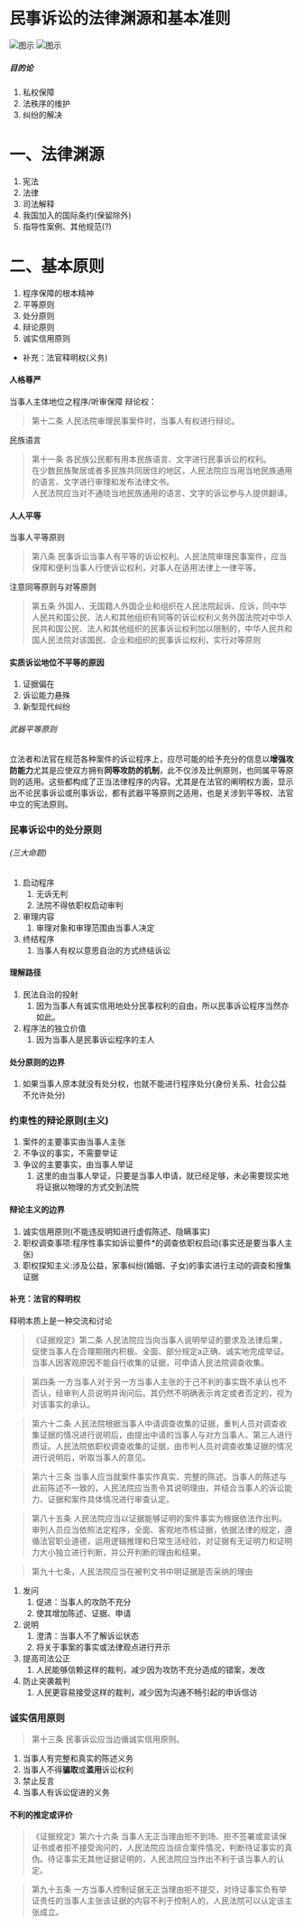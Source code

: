 # 民事诉讼的法律渊源和基本准则
![图示](./img/20240308-3.jpg)
![图示](./img/20240308-4.jpg)
##### 目的论
1. 私权保障
2. 法秩序的维护
3. 纠纷的解决
# 一、法律渊源
1. 宪法
2. 法律
3. 司法解释
4. 我国加入的国际条约(保留除外)
5. 指导性案例、其他规范(?)
# 二、基本原则
1. 程序保障的根本精神
2. 平等原则
3. 处分原则
4. 辩论原则
5. 诚实信用原则
- 补充：法官释明权(义务)
#### 人格尊严
当事人主体地位之程序/听审保障
辩论权：
>第十二条 人民法院审理民事案件时，当事人有权进行辩论。

民族语言
>第十一条 各民族公民都有用本民族语言、文字进行民事诉讼的权利。\
在少数民族聚居或者多民族共同居住的地区，人民法院应当用当地民族通用的语言、文字进行审理和发布法律文书。\
人民法院应当对不通晓当地民族通用的语言、文字的诉讼参与人提供翻译。
#### 人人平等
当事人平等原则
>第八条 民事诉讼当事人有平等的诉讼权利。人民法院审理民事案件，应当保障和便利当事人行使诉讼权利，对事人在适用法律上一律平等。

注意同等原则与对等原则
>第五条 外国人、无国籍人外国企业和组织在人民法院起诉、应诉，同中华人民共和国公民、法人和其他组织有同等的诉讼权利义务外国法院对中华人民共和国公民、法人和其他组织的民事诉讼权利加以限制的，中华人民共和国人民法院对该国民、企业和组织的民事诉讼权利，实行对等原则
#### 实质诉讼地位不平等的原因
1. 证据偏在
2. 诉讼能力悬殊
3. 新型现代纠纷
###### 武器平等原则
立法者和法官在规范各种案件的诉讼程序上，应尽可能的给予充分的信息以**增强攻防能力**尤其是应使双方拥有**同等攻防的机制**，此不仅涉及比例原则，也同属平等原则的适用。这些都构成了正当法律程序的内容。尤其是在法官的阐明权方面，显示出不论民事诉讼或刑事诉讼，都有武器平等原则之适用，也是关涉到平等权、法官中立的宪法原则。
### 民事诉讼中的处分原则
###### (三大命题)
1. 启动程序
   1. 无诉无判
   2. 法院不得依职权启动审判
2. 审理内容
   1. 审理对象和审理范围由当事人决定
3. 终结程序
   1. 当事人有权以意思自治的方式终结诉讼
#### 理解路径
1. 民法自治的投射
   1. 因为当事人有诚实信用地处分民事权利的自由，所以民事诉讼程序当然亦如此。
2. 程序法的独立价值
   1. 因为当事人是民事诉讼程序的主人
#### 处分原则的边界
1. 如果当事人原本就没有处分权，也就不能进行程序处分(身份关系、社会公益不允许处分)
### 约束性的辩论原则(主义)
1. 案件的主要事实由当事人主张
2. 不争议的事实，不需要举证
3. 争议的主要事实，由当事人举证
   1. 这里的由当事人举证，只要是当事人申请，就已经足够，未必需要现实地将证据以物理的方式交到法院
#### 辩论主义的边界
1. 诚实信用原则(不能违反明知进行虚假陈述、隐瞒事实)
2. 职权调查事项:程序性事实如诉讼要件*的调查依职权启动(事实还是要当事人主张)
3. 职权探知主义:涉及公益，家事纠纷(婚姻、子女)的事实进行主动的调查和搜集证据
#### 补充：法官的释明权
释明本质上是一种交流和讨论
>《证据规定》第二条 人民法院应当向当事人说明举证的要求及法律后果，促使当事人在合理期限内积极、全面、部分规定a正确、诚实地完成举证。\
当事人因客观原因不能自行收集的证据，可申请人民法院调查收集。

>第四条 一方当事人对于另一方当事人主张的于己不利的事实既不承认也不否认，经审判人员说明并询问后。其仍然不明确表示肯定或者否定的，视为对该事实的承认。

>第六十二条 人民法院根据当事人中请调查收集的证据，重判人员对调查收集证据的情况进行说明后，由提出中请的当事人与对方当事人、第三人进行质证。人民法院依职权调查收集的证据，由市判人员对调查收集证据的情况进行说明后，听取当事人的意见。

>第六十三条 当事人应当就案件事实作真实、完整的陈述。当事人的陈述与此前陈述不一致的，人民法院应当责令其说明理由，并结合当事人的诉讼能力、证据和案件具体情况进行审查认定。

>第八十五条 人民法院应当以证据能够证明的案件事实为根据依法作出判。审列人员应当依照法定程序，全面、客观地市核证据，依据法律的规定，遵循法官职业道德，运用逻辑推理和日常生活经验，对证据有无证明力和证明力大小独立进行判断，并公开判断的理由和结果。

>第九十七条，人民法院应当在被判文书中明证据是否采纳的理由

1. 发问
   1. 促进：当事人的攻防不充分
   2. 使其增加陈述、证据、申请
2. 说明
   1. 澄清：当事人不了解诉讼状态
   2. 将关于事案的事实或法律观点进行开示
3. 提高司法公正
   1. 人民能够信赖这样的裁判，减少因为攻防不充分造成的错案，发改
4. 防止突袭裁判
   1. 人民更容易接受这样的裁判，减少因为沟通不畅引起的申诉信访
### 诚实信用原则
>第十三条 民事诉讼应当边循诚实信用原则。

1. 当事人有完整和真实的陈述义务
2. 当事人不得**骗取**或**滥用**诉讼权利
3. 禁止反言
4. 当事人有诉讼促进的义务
#### 不利的推定或评价
>《证据规定》第六十六条 当事人无正当理由拒不到场、拒不签署或宣读保证书或者拒不接受询问的，人民法院应当综合案件情况，判断待证事实的真伪。待证事实无其他证据证明的，人民法院应当作出不利于该当事人的认定。

>第九十五条 一方当事人控制证据无正当理由拒不提交，对待证事实负有举证责任的当事人主张该证据的内容不利于控制人的，人民法院可以认定该主张成立。